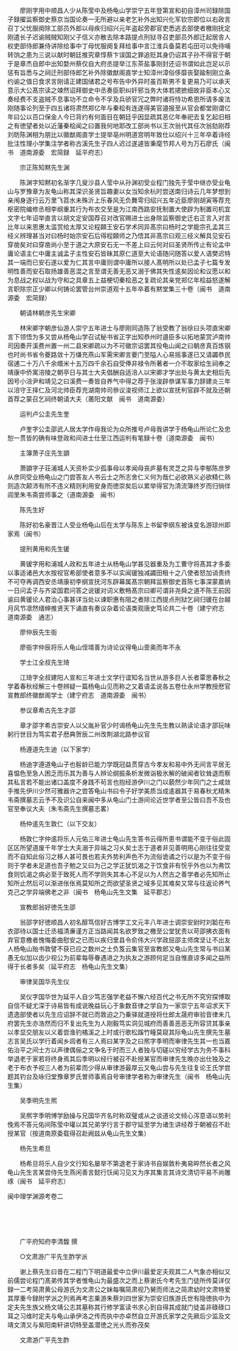 <!-- { "loadSidebar": true } -->
　　廖刚字用中顺昌人少从陈莹中及杨龟山学崇宁五年登第宣和初自漳州司録除国子録擢监察御史蔡京当国论奏一无所避以亲老乞补外出知兴化军钦宗即位以右政言召丁父忧服阕除工部员外郎以母疾归绍兴元年盗起旁郡官吏悉逃去部使者檄刚抚定刚遣长子迟谕贼贼知刚父子信义亦散去除本路提点刑狱寻召吏部员外郎迁起居舎人权吏部侍郎兼侍讲除给事中丁母忧服阕复拜给事中言江淮兵备莫若屯田可以免待哺转饷之患为三说以献时朝廷推究章惇蔡卞误国之罪追贬其身仍诏其子孙不得官于朝于是章杰自郎中出知婺州蔡仅自大府丞提举江东茶盐事刚封还诏书谓如此岂足以示惩有旨悉与之祠迁刑部侍郎乞补外除徽猷阁直学士知漳州漳俗侈靡丧娶踰制刚立条约谕之值日食求言刚请正建国储君之号布告中外异时虽百斯男不复更易乃可以承天意示大公髙宗读之竦然诏拜御史中丞奏臣职纠奸邪当务大体若捃摭细故非臣本心又奏经费不支盗贼不息事功不立命令不孚及兵骄官冗之弊时诸将恃功希恩所请多废法刚随事论列至于四五诸将肃然郑亿年与秦桧有连遂得美官邉报至从官会都堂刚谓亿年曰公以百口保金人今已背约有何面目在朝廷乎因显疏其恶亿年奉祀去复乞起旧相之有徳望者处以近藩秦桧闻之曰置我何地耶改工部尚书以王次翁代其任次翁劾刚荐刘昉陈渊相为朋比以徽猷阁直学士提举亳州明道宫明年致仕以绍兴十三年卒着诗经批注性理小学集注学者称古溪先生子四人迟过遂遽皆秉麾节邦人号为万石廖氏（闽书　道南源委　宏简録　延平府志）

　　宗正陈知黙先生渊

　　陈渊字知黙初名渐字几叟沙县人莹中从孙渊初受业程门独先于莹中继亦受业龟山与罗豫章为友龟山称其深识圣贤旨趣妻以女当知余杭时尝送南归诗云几年梦想到亲闱身逐行云万里飞苕水未殊沂上乐春风无负舞雩归绍兴五年近臣廖刚胡寅等荐充枢密院编修丞相李纲重其行为布衣交至是为江南西路安抚制置大使辟为制置司机宜文字七年诏举直言以胡文定安国荐召对改官赐进士出身除监察御史迁右正言入对言比年以来恩惠太滥赏给太厚又论程頥王安石学术同异髙宗曰杨时之学能宗孔孟其三经义辨理甚当对曰杨时始宗安石后得程頥师之乃悟其非髙宗曰观三经义解具见安石穿凿矣对曰穿凿尚小至于道之大原安石无一不差上曰云何对曰圣贤所传止有论孟中庸论语主仁中庸主诚孟子主性安石皆昧其原仁道至大论语随问随答以爱人语樊迟特其一端而已安石遂以爱为仁其言中庸则谓中庸所以接人髙明所以处已孟子七篇专发明性善而安石取扬雄善恶混之言至谓无善无恶又溺于佛其失性逺矣因论和议愿以和为息战之权以战为守和之具章五上益梗切秦桧恶之复疏论其亲党郑亿年桧益怒遂解言职除宗正少卿以何铸论罢管台州崇道观十五年卒着有黙堂集三十卷（闽书　道南源委　宏简録）

　　朝请林朝彦先生宋卿

　　林宋卿字朝彦仙游人崇宁五年进士与廖刚同造陈了翁受教了翁徐曰头项直宋卿言下领悟为多又尝从杨龟山学召试秘书省正字出知恭州时邉臣多以拓地蒙赏泸南帅司因奏开溪费州置一州二县宋卿疏以为不可徽宗诏罢其役龟山闻之曰朝彦真百炼钢也时尚书省令夔路敛十万缣充燕山军需宋卿言夔门至隘人心易摇事遂已又请蠲恭民宿逋二十万八千余缗米十五万四千余石自受俸非禄令所著者一介不取家绘生祠奉之靖康中侨寓涪陵之朝亭日与其士大夫倡酬自适涪人以宋卿才学出处与黄太史相后先因号小涪尹和靖见之曰溪费一奏皆自养气中得之荐于张浚辟叅谋军事力辞建炎三年以涪守王择仁及河北帅臣荐充湖南帅司叅议浚视师江上欲以宣抚判官辟不就及还朝首荐之蒙召乞祠终朝请大夫（莆阳文献　闽书　道南源委）

　　运判卢公圭先生奎

　　卢奎字公圭邵武人居太学作毋我论为众所推号卢毋我讲学于杨龟山所论仁及忠恕一贯皆的确有味登政和间进士仕至江西运判有笔録十卷（道南源委　闽书）

　　主簿萧子庄先生顗

　　萧顗字子荘浦城人天资朴实少孤事母以孝闻母丧庐墓有灵芝之异与李郁陈彦罗从彦同受业杨龟山之门尝答友人书云士之所志舍仁义何为哉仁必欲熟义必欲精仁熟则造次颠沛有所不违义精则利用安身而徳崇矣后以累举得官为清流簿终岁而归徜徉闾里朱韦斋尝师事之（道南源委　闽书）

　　陈先生好

　　陈好初名豪晋江人受业杨龟山后在太学与陈东上书留李纲东被诛变名游琼州即家焉（闽书）

　　提刑黄用和先生锾

　　黄锾字用和浦城人政和五年进士从杨龟山学甚见器重及为工曹守将髙其才多委以事适诸邑大水按视官希部使者意多不以实闻锾独减蠲田租十之八使者怒加诮责终不可夺再调西安丞靖康初李纲宣抚河东辟幕属髙宗朝拜监察御史首陈七事深蒙嘉纳一日问孟子与齐梁国君问答之说锾对词义敷畅髙宗曰卿可谓非尧舜之道不陈王前因谕曰黄锾论人君治心事甚详当处以谏职惠有阻之者除江西提点刑狱乞祠归锾在台越月风节凛然缙绅推贤天下诵直有奏议杂着论语类观唐史笃论共二十卷（建宁府志　道南源委　通志）

　　廖仲辰先生衙

　　廖衙字仲辰将乐人龟山侄壻善为诗论议得龟山壸奥而年不永

　　学士江全叔先生琦

　　江琦字全叔建阳人宣和三年进士文学行谊知名当世从游多巨人长者覃思春秋之学着春秋经解三十卷辨疑一篇杨龟山见而称之又着语孟说各五卷仕永州学教授厯官宣教郎终徽猷阁学士（建宁府志　道南源委　闽书）

　　参议章希古先生才邵

　　章才邵字希古崇安人以父胤补官少时谒杨龟山先生先生教以熟读论语才邵玩味躬行世目为笃实君子厯典贺辰二州改荆湖北路参议官

　　杨遵道先生迪（以下家学）

　　杨迪字遵道龟山子也髫龄已能力学既冠益贯穿古今孝友和易中外无间言平居无喜愠色至急人困乏而乐其为善与人辨论纲振条析发微诣极氷解的破闻者钦耸退而察其私言若不能出诸口盖度不身践不茍言也抱经游伊川之门以藐然少年同门之士咸敛手推先伊川少然可雅器许之尝答龟山书曰令子好学美质当成逺器其于易春秋尤精朱韦斋撰墓志云予不及识公自来闽中多从龟山门士游间论近世学者至公皆曰吾不及也官至奉议大夫（朱韦斋先生撰墓志畧）

　　杨仲逺先生敦仁（以下交友）

　　杨敦仁字仲逺将乐人元佑三年进士龟山先生答书云得所恵书谓能不变于俗此固区区所望道废千年学士大夫溺于异端之习乆矣士志于道者非见善明用心刚往往受变而不自知此俗习之移人甚可畏也若夫外势利声色不为流俗诡谲之行以是为不变于俗则于学者未足道也吾子勉之又曰为己之学正犹饥渴之于饮食非有恱乎外也以为弗饮食则饥渴之病必至于致死人而不学则失其本心不足以为人然古之善学者必先知所止知所止然后可以渐进伥伥焉莫知所之而欲望圣贤之域多见其难矣又常与往返论养气克己之学异端佛老之非（闽书　杨龟山先生文集　延平郡志）

　　宣教郎翁好徳先生邵

　　翁邵字好徳顺昌人初名醇笃信好古博学工文元丰八年进士调崇安尉时刘韐在布衣邵待以国士迁丞福清亷谨方正当路闻其名欲罗致之檄至公堂犹责以苛邵拂衣面有弃官意檄者愧悔委曲慰安之已而以疾归里县令俞伟大兴学政屈邵主师席坚让不出友人杨龟山贻书敦譬不获已应之数州之士负笈云集官至宣教郎又龟山先生常与书曰某愚无似加以齿少视公为前辈每辱眷遇进之为执友之游顾何足当自惟直谅多闻之益所得于长者多矣（延平府志　杨龟山先生文集）

　　审律吴国华先生仪

　　吴仪字国华世为延平人自少笃志强学老益不懈六经百代之书无所不究穷探博取自信不疑尤深于诗易皆有成说晚益玩心于象数音律之学自为一家崇宁五年诏求天下遗逸部使者以先生应诏辞不就已而敦迫之乃乗驿就道授将仕郎太晟府审验音律未几府罢先生亦浩然而归不复出先生为人刚毅笃实洞见城府而善善恶恶无所容贷其事亲以孝显交朋友以义着尝渔钓橘溪之上时或行歌松蹊竹疃莫窥其际龟山先生撰先生墓志言吴氏以学行着闻乡闾者有三人焉曰某字及之曰熈字季明而审律先生其一也当嘉佑治平之间士方以声律偶俪之文争名于时而三人者独与切磋以穷经学古为务不事科举退老于家若将终身焉其后季明以经行被召不赴授某官而审律先生晚亦出仕独及之老于布衣予视三人者为前辈而少得从审律游最厚云又龟山尝与先生往复论王氏学尝题其钓台及咏归堂豫章罗氏曽师事焉自号审律学者称为审律先生（闽书　杨龟山先生集）

　　吴季明先生熈

　　吴熈字季明博学励操与兄国华齐名时称双璧或从之谈道论文倾心泻意语以势利俛焉不答元佑间陈莹中瓘以其兄弟学行言于郡守延至学为诸生讲经荐于朝被召不赴授某官（按道南原委载得召赴阙兹从龟山先生文集）

　　杨先生希旦

　　杨希旦将乐人自少文行知名屡举不第退老于家诗书自娱敦朴夷易晬然长者之风龟山先生言某尝侍先生燕闲善言懿行饫闻习见又为序其集言其诗文清切平易不尚雕琢（闽书　延平府志） 

闽中理学渊源考卷二

　

　　

　　广平府知府李清馥 撰

　　○文肃游广平先生酢学派

　　谢上蔡先生曰昔在二程门下明道最爱中立伊川最爱定夫观其二人气象亦相似又前儒尝论程门髙弟传其学者惟龟山为最盛次之而上蔡谢氏今考先生门徒所传莫详仅録一二考简肃黄公母游氏为文肃公之妹每嘱简肃视乃舅而师法之简肃幼时文肃特爱其厚重今録附学派之列焉再考志乗游朱蔡刘四世家为崇安旧族游氏世有隐徳执中为定夫先生族父杨文靖公志其墓称其行修学富读书求心到自得其成就门徒盖非碌碌口耳之习维时定夫与龟山承伊洛之传而执中亦卓然自立开游氏家学之先厥后少监及文靖文清又与紫阳南轩讲切特至盖潜徳之光乆而弥茂矣

　　文肃游广平先生酢

